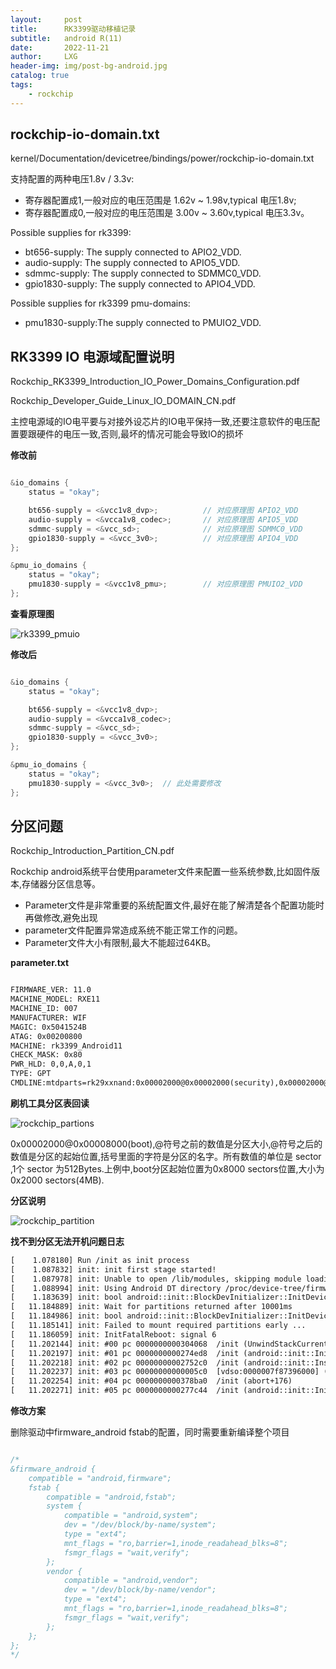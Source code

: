 ```yaml
---
layout:     post
title:      RK3399驱动移植记录
subtitle:   android R(11)
date:       2022-11-21
author:     LXG
header-img: img/post-bg-android.jpg
catalog: true
tags:
    - rockchip
---
```


## rockchip-io-domain.txt

kernel/Documentation/devicetree/bindings/power/rockchip-io-domain.txt

支持配置的两种电压1.8v / 3.3v:

* 寄存器配置成1,一般对应的电压范围是 1.62v ~ 1.98v,typical 电压1.8v;
* 寄存器配置成0,一般对应的电压范围是 3.00v ~ 3.60v,typical 电压3.3v。

Possible supplies for rk3399:
- bt656-supply:  The supply connected to APIO2_VDD.
- audio-supply:  The supply connected to APIO5_VDD.
- sdmmc-supply:  The supply connected to SDMMC0_VDD.
- gpio1830-supply:  The supply connected to APIO4_VDD.

Possible supplies for rk3399 pmu-domains:
- pmu1830-supply:The supply connected to PMUIO2_VDD.

## RK3399 IO 电源域配置说明

Rockchip_RK3399_Introduction_IO_Power_Domains_Configuration.pdf

Rockchip_Developer_Guide_Linux_IO_DOMAIN_CN.pdf

主控电源域的IO电平要与对接外设芯片的IO电平保持一致,还要注意软件的电压配置要跟硬件的电压一致,否则,最坏的情况可能会导致IO的损坏

**修改前**

```c

&io_domains {
	status = "okay";

	bt656-supply = <&vcc1v8_dvp>;          // 对应原理图 APIO2_VDD
	audio-supply = <&vcca1v8_codec>;       // 对应原理图 APIO5_VDD
	sdmmc-supply = <&vcc_sd>;              // 对应原理图 SDMMC0_VDD
	gpio1830-supply = <&vcc_3v0>;          // 对应原理图 APIO4_VDD
};

&pmu_io_domains {
	status = "okay";
	pmu1830-supply = <&vcc1v8_pmu>;        // 对应原理图 PMUIO2_VDD
};

```

**查看原理图**

![rk3399_pmuio](/images/rockchip/rk3399_pmuio.png)

**修改后**

```c

&io_domains {
	status = "okay";

	bt656-supply = <&vcc1v8_dvp>;
	audio-supply = <&vcca1v8_codec>;
	sdmmc-supply = <&vcc_sd>;
	gpio1830-supply = <&vcc_3v0>;
};

&pmu_io_domains {
	status = "okay";
	pmu1830-supply = <&vcc_3v0>;  // 此处需要修改
};

```

## 分区问题

Rockchip_Introduction_Partition_CN.pdf

Rockchip android系统平台使用parameter文件来配置一些系统参数,比如固件版本,存储器分区信息等。

* Parameter文件是非常重要的系统配置文件,最好在能了解清楚各个配置功能时再做修改,避免出现
* parameter文件配置异常造成系统不能正常工作的问题。
* Parameter文件大小有限制,最大不能超过64KB。


**parameter.txt**

```txt

FIRMWARE_VER: 11.0
MACHINE_MODEL: RXE11
MACHINE_ID: 007
MANUFACTURER: WIF
MAGIC: 0x5041524B
ATAG: 0x00200800
MACHINE: rk3399_Android11
CHECK_MASK: 0x80
PWR_HLD: 0,0,A,0,1
TYPE: GPT
CMDLINE:mtdparts=rk29xxnand:0x00002000@0x00002000(security),0x00002000@0x00004000(uboot),0x00002000@0x00006000(trust),0x00002000@0x00008000(misc),0x00002000@0x0000a000(dtbo),0x00000800@0x0000c000(vbmeta),0x00014000@0x0000c800(boot),0x00037000@0x00020800(recovery),0x000c0000@0x00057800(backup),0x000c0000@0x00117800(cache),0x00008000@0x001d7800(metadata),0x00000800@0x001df800(baseparameter),0x00614000@0x001e0000(super),-@0x007f4000(userdata:grow)

```

**刷机工具分区表回读**

![rockchip_partions](/images/rockchip/rockchip_partions.png)

0x00002000@0x00008000(boot),@符号之前的数值是分区大小,@符号之后的数值是分区的起始位置,括号里面的字符是分区的名字。所有数值的单位是 sector ,1个 sector 为512Bytes.上例中,boot分区起始位置为0x8000 sectors位置,大小为0x2000 sectors(4MB).


**分区说明**

![rockchip_partition](/images/rockchip/rockchip_partition.png)

**找不到分区无法开机问题日志**

```txt
[    1.078180] Run /init as init process
[    1.087832] init: init first stage started!
[    1.087978] init: Unable to open /lib/modules, skipping module loading.
[    1.088994] init: Using Android DT directory /proc/device-tree/firmware/android/
[    1.183639] init: bool android::init::BlockDevInitializer::InitDevices(std::set<std::string>): partition(s) not found in /sys, waiting for their uevent(s): system, vendor
[   11.184889] init: Wait for partitions returned after 10001ms
[   11.184986] init: bool android::init::BlockDevInitializer::InitDevices(std::set<std::string>): partition(s) not found after polling timeout: system, vendor
[   11.185141] init: Failed to mount required partitions early ...
[   11.186059] init: InitFatalReboot: signal 6
[   11.202144] init: #00 pc 0000000000304068  /init (UnwindStackCurrent::UnwindFromContext(unsigned long, void*)+96)
[   11.202197] init: #01 pc 0000000000274ed8  /init (android::init::InitFatalReboot(int)+208)
[   11.202218] init: #02 pc 00000000002752c0  /init (android::init::InstallRebootSignalHandlers()::$_22::__invoke(int)+32)
[   11.202237] init: #03 pc 00000000000005c0  [vdso:0000007f87396000] (__kernel_rt_sigreturn)
[   11.202254] init: #04 pc 0000000000378ba0  /init (abort+176)
[   11.202271] init: #05 pc 0000000000277c44  /init (android::init::InitAborter(char const*)+44)

```

**修改方案**

删除驱动中firmware_android fstab的配置，同时需要重新编译整个项目

```c

/*
&firmware_android {
	compatible = "android,firmware";
	fstab {
		compatible = "android,fstab";
		system {
			compatible = "android,system";
			dev = "/dev/block/by-name/system";
			type = "ext4";
			mnt_flags = "ro,barrier=1,inode_readahead_blks=8";
			fsmgr_flags = "wait,verify";
		};
		vendor {
			compatible = "android,vendor";
			dev = "/dev/block/by-name/vendor";
			type = "ext4";
			mnt_flags = "ro,barrier=1,inode_readahead_blks=8";
			fsmgr_flags = "wait,verify";
		};
	};
};
*/

```

















